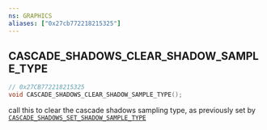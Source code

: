 ```yaml
---
ns: GRAPHICS
aliases: ["0x27cb772218215325"]
---
```

## CASCADE_SHADOWS_CLEAR_SHADOW_SAMPLE_TYPE

```c
// 0x27CB772218215325
void CASCADE_SHADOWS_CLEAR_SHADOW_SAMPLE_TYPE();
```

call this to clear the cascade shadows sampling type, as previously set by [`CASCADE_SHADOWS_SET_SHADOW_SAMPLE_TYPE`](#_0xB11D94BC55F41932)

